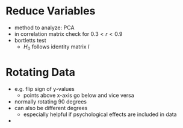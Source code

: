 # Reduce Variables
- method to analyze: PCA
- in correlation matrix check for $0.3 < r < 0.9$
- bortletts test
	- $H_{0}$ follows identity matrix $I$

# Rotating Data
- e.g. flip sign of y-values 
	- points above x-axis go below and vice versa
- normally rotating 90 degrees
- can also be different degrees
	- especially helpful if psychological effects are included in data
- 